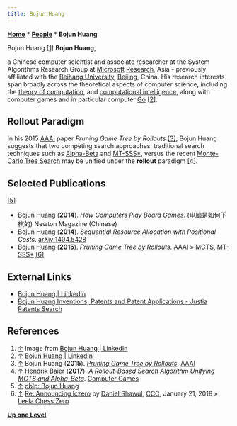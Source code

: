 ```yaml
---
title: Bojun Huang
---
```

**[Home](Home "Home") * [People](People "People") * Bojun Huang**

[](https://www.linkedin.com/in/bojun-huang-25453173/) Bojun Huang <a id="cite-note-1" href="#cite-ref-1">[1]</a>
**Bojun Huang**,

a Chinese computer scientist and associate researcher at the System Algorithms Research Group at [Microsoft](Microsoft "Microsoft") [Research](https://en.wikipedia.org/wiki/Microsoft_Research), Asia - previously affiliated with the [Beihang University](https://en.wikipedia.org/wiki/Beihang_University), [Beijing](https://en.wikipedia.org/wiki/Beijing), China. His research interests span broadly across the theoretical aspects of computer science, including the [theory of computation](https://en.wikipedia.org/wiki/Theory_of_computation), and [computational intelligence](https://en.wikipedia.org/wiki/Computational_intelligence), along with computer games and in particular computer [Go](Go "Go") <a id="cite-note-2" href="#cite-ref-2">[2]</a>.

## Rollout Paradigm

In his 2015 [AAAI](AAAI "AAAI") paper *Pruning Game Tree by Rollouts* <a id="cite-note-3" href="#cite-ref-3">[3]</a>, Bojun Huang suggests that two competing search approaches, traditional search techniques such as [Alpha-Beta](Alpha-Beta "Alpha-Beta") and [MT-SSS\*](SSS*_and_Dual*#SSStarandDualStarAsMT "SSS* and Dual*"), versus the recent [Monte-Carlo Tree Search](Monte-Carlo_Tree_Search "Monte-Carlo Tree Search") may be unified under the **rollout** paradigm <a id="cite-note-4" href="#cite-ref-4">[4]</a>.

## Selected Publications

<a id="cite-note-5" href="#cite-ref-5">[5]</a>

- Bojun Huang (**2014**). *How Computers Play Board Games*. (电脑是如何下棋的) Newton Magazine (Chinese)
- Bojun Huang (**2014**). *Sequential Resource Allocation with Positional Costs*. [arXiv:1404.5428](https://arxiv.org/abs/1404.5428)
- Bojun Huang (**2015**). *[Pruning Game Tree by Rollouts](https://www.semanticscholar.org/paper/Pruning-Game-Tree-by-Rollouts-Huang/a38b358745067f71a9c780db117ae2471e693d63)*. [AAAI](AAAI "AAAI") » [MCTS](Monte-Carlo_Tree_Search "Monte-Carlo Tree Search"), [MT-SSS\*](SSS*_and_Dual*#SSStarandDualStarAsMT "SSS* and Dual*") <a id="cite-note-6" href="#cite-ref-6">[6]</a>

## External Links

- [Bojun Huang | LinkedIn](https://www.linkedin.com/in/bojun-huang-25453173/)
- [Bojun Huang Inventions, Patents and Patent Applications - Justia Patents Search](https://patents.justia.com/inventor/bojun-huang)

## References

1. <a id="cite-ref-1" href="#cite-note-1">↑</a> Image from [Bojun Huang | LinkedIn](https://www.linkedin.com/in/bojun-huang-25453173/)
1. <a id="cite-ref-2" href="#cite-note-2">↑</a> [Bojun Huang | LinkedIn](https://www.linkedin.com/in/bojun-huang-25453173/)
1. <a id="cite-ref-3" href="#cite-note-3">↑</a> Bojun Huang (**2015**). *[Pruning Game Tree by Rollouts](https://www.semanticscholar.org/paper/Pruning-Game-Tree-by-Rollouts-Huang/a38b358745067f71a9c780db117ae2471e693d63)*. [AAAI](AAAI "AAAI")
1. <a id="cite-ref-4" href="#cite-note-4">↑</a> [Hendrik Baier](Hendrik_Baier "Hendrik Baier") (**2017**). *[A Rollout-Based Search Algorithm Unifying MCTS and Alpha-Beta](https://link.springer.com/chapter/10.1007/978-3-319-57969-6_5)*. [Computer Games](https://link.springer.com/book/10.1007%2F978-3-319-57969-6)
1. <a id="cite-ref-5" href="#cite-note-5">↑</a> [dblp: Bojun Huang](http://dblp.uni-trier.de/pers/hd/h/Huang:Bojun)
1. <a id="cite-ref-6" href="#cite-note-6">↑</a> [Re: Announcing lczero](http://www.talkchess.com/forum/viewtopic.php?t=66280&start=67) by [Daniel Shawul](Daniel_Shawul "Daniel Shawul"), [CCC](CCC "CCC"), January 21, 2018 » [Leela Chess Zero](Leela_Chess_Zero "Leela Chess Zero")

**[Up one Level](People "People")**

